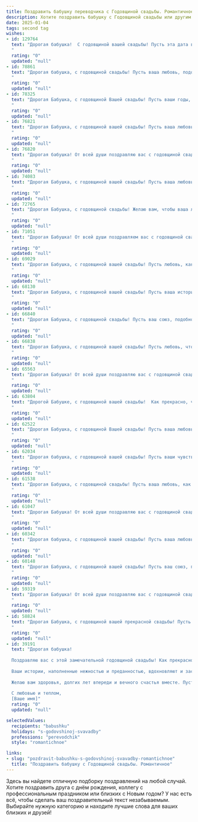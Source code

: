```yaml
---
title: Поздравить бабушку переводчика с Годовщиной свадьбы. Романтичное
description: Хотите поздравить бабушку с Годовщиной свадьбы или другим праздником? Наш ИИ создаст незабываемое поздравление, а вы обязательно выделитесь среди других.  
date: 2025-01-04
tags: second tag
wishes:
- id: 129764
  text: "Дорогая бабушка!  С годовщиной вашей свадьбы! Пусть эта дата вновь напомнит о вашей прекрасной, многолетней любви, о том нежном чувстве, которое согревает вас сквозь годы, словно тёплый летний вечер.  Ваш союз – вдохновение для нас всех, живой пример верности и нежности.  Пусть ваша любовь, подобно прекрасному переводу, всегда будет понятна и близка вашим сердцам, наполняя их счастьем и радостью ещё долгие-долгие годы.
  "
  rating: "0"
  updated: "null"
- id: 78861
  text: "Дорогая бабушка, с годовщиной свадьбы! Пусть ваша любовь, подобно прекрасному переводу, всегда будет точной, гармоничной и полной глубокого смысла. Желаю вам бесконечного счастья, нежности и прекрасных моментов, которые навсегда останутся в памяти, как самые лучшие переводы вашей совместной жизни!
  "
  rating: "0"
  updated: "null"
- id: 78325
  text: "Дорогая Бабушка, с годовщиной Вашей свадьбы! Пусть ваши годы, прожитые вместе, остаются такими же яркими и полными любви, как и в день, когда вы сказали \"да\". Пусть ваши переводы с языка любви на язык жизни продолжаются долгие-долгие годы, наполняя ваши дни счастьем и радостью!
  "
  rating: "0"
  updated: "null"
- id: 76821
  text: "Дорогая Бабушка, с годовщиной вашей свадьбы! Пусть ваша любовь, как прекрасный перевод, сквозь годы звучит все так же ярко и трогательно, наполняя сердца теплом и нежностью.
  "
  rating: "0"
  updated: "null"
- id: 76820
  text: "Дорогая бабушка! От всей души поздравляю вас с годовщиной свадьбы!  Пусть ваша любовь, словно прекрасный переводчик, переводит годы в счастливые мгновения,  а каждое слово вашей любви звучит как песня,  исполненная нежности и заботы. Желаю вам долгих лет совместной жизни, наполненных счастьем и гармонией!
  "
  rating: "0"
  updated: "null"
- id: 74083
  text: "Дорогая Бабушка, с годовщиной вашей свадьбы! Пусть ваша любовь, как и ваш талант переводчика, всегда будет  яркой, многогранной и  прекрасно звучащей на языке вашей души!
  "
  rating: "0"
  updated: "null"
- id: 72765
  text: "Дорогая Бабушка, с годовщиной свадьбы! Желаю вам, чтобы ваша любовь, как прекрасный переводчик, всегда находила слова для самых нежных чувств, чтобы ваши дни были наполнены счастьем и пониманием. Пусть ваша семейная история пишется только на языке любви!
  "
  rating: "0"
  updated: "null"
- id: 71051
  text: "Дорогая Бабушка! От всей души поздравляем вас с годовщиной свадьбы! Пусть ваш переводческий талант и дальше помогает вам создавать мосты понимания между людьми, а любовь, как верный переводчик,  делает ваши годы вместе гармоничными и счастливыми!
  "
  rating: "0"
  updated: "null"
- id: 69029
  text: "Дорогая Бабушка, с годовщиной вашей свадьбы! Пусть любовь, как верный переводчик, всегда поможет вам понимать друг друга, а счастье, как незабываемый роман, будет переполнять ваши дни! 🎉❤️
  "
  rating: "0"
  updated: "null"
- id: 68130
  text: "Дорогая Бабушка, с годовщиной вашей свадьбы! Пусть ваша история любви, как прекрасный перевод с одного языка на другой,  всегда останется такой же  волнующей и вдохновляющей,  полной  нежности и  взаимопонимания.
  "
  rating: "0"
  updated: "null"
- id: 66840
  text: "Дорогая Бабушка, с годовщиной свадьбы! Пусть ваш союз, подобно прекрасному переводу, всегда будет гармоничным, точным и наполненным любовью, которую вы так умело переводите с языка сердца на язык жизни!
  "
  rating: "0"
  updated: "null"
- id: 66838
  text: "Дорогая Бабушка, с годовщиной вашей свадьбы! Пусть любовь, что объединила вас, станет неиссякаемым источником радости и вдохновения, как родник, питающий жизнь. Пусть ваш жизненный путь, словно перевод между языками душ, будет полон гармонии и взаимопонимания.
  "
  rating: "0"
  updated: "null"
- id: 65563
  text: "Дорогая Бабушка! От всей души поздравляю вас с годовщиной свадьбы! Пусть ваша любовь, подобно прекрасному и точному переводу, будет вечной и гармоничной, всегда согревая ваши сердца.
  "
  rating: "0"
  updated: "null"
- id: 63804
  text: "Дорогой Бабушке, с годовщиной вашей свадьбы!  Как прекрасно, что ваша любовь, как и ваши переводы, всегда была точна и полна смысла, согревая сердца вот уже столько лет. Будьте счастливы и здоровы!
  "
  rating: "0"
  updated: "null"
- id: 62522
  text: "Дорогая Бабушка, с годовщиной Вашей свадьбы! Пусть ваша любовь, как прекрасный перевод с языка чувств на язык жизни, будет вечной и наполненной счастьем, как в день вашей свадьбы!
  "
  rating: "0"
  updated: "null"
- id: 62034
  text: "Дорогая бабушка, с годовщиной вашей свадьбы! Пусть ваши чувства, как прекрасный переводчик, всегда будут понятны и гармоничны, а любовь - вечным, неиссякаемым источником радости и тепла!
  "
  rating: "0"
  updated: "null"
- id: 61538
  text: "Дорогая Бабушка, с годовщиной свадьбы! Пусть ваша любовь, как прекрасный переводчик, всегда находит общий язык с годами, преображая каждое мгновение в неповторимый шедевр.
  "
  rating: "0"
  updated: "null"
- id: 61047
  text: "Дорогая Бабушка! От всей души поздравляю вас с годовщиной свадьбы! Пусть ваш союз, подобно прекрасному переводу, всегда остаётся гармоничным, красивым и полным любви, как в тот день, когда вы произнесли \"да\" друг другу.
  "
  rating: "0"
  updated: "null"
- id: 60342
  text: "Дорогая бабушка, с годовщиной вашей свадьбы! Пусть ваша любовь, как прекрасный переводчик,  передаёт  теплоту чувств  через годы, делая каждый день  ещё  ярче и  волшебнее!
  "
  rating: "0"
  updated: "null"
- id: 60148
  text: "Дорогая Бабушка, с годовщиной вашей свадьбы! Пусть ваш союз, подобно прекрасному переводу стихов с одного языка на другой, звучит всегда гармонично и волнующе. Пусть ваша любовь, как верность оригинальному тексту, остаётся неизменной, а жизнь всегда будет наполнена красотой и пониманием.
  "
  rating: "0"
  updated: "null"
- id: 59319
  text: "Дорогая Бабушка! От всей души поздравляю вас с годовщиной свадьбы! Пусть ваша любовь, как ваш талант переводчика, умело объединяет языки ваших сердец, создавая неповторимую гармонию и счастье. Желаю вам бесконечной любви, крепкого здоровья и долгих лет жизни, наполненных радостью и нежностью!
  "
  rating: "0"
  updated: "null"
- id: 58824
  text: "Дорогая Бабушка, с годовщиной вашей прекрасной свадьбы! Пусть ваша любовь, как прекрасный переводчик, с годами только крепнет и наполняет вас счастьем и гармонией. Желаю вам бесконечной нежности, взаимного понимания и долгой, яркой жизни, сотканной из любви и радости!
  "
  rating: "0"
  updated: "null"
- id: 39191
  text: "Дорогая бабушка!
  
  Поздравляю вас с этой замечательной годовщиной свадьбы! Как прекрасно видеть, как ваша любовь, словно мелодия, звучит в унисон всего за долгие годы. Вы — живое доказательство того, что настоящая любовь способна преодолевать любые расстояния и преграды, как искусный переводчик, который всегда находит общий язык между сердцами.
  
  Ваши истории, наполненные нежностью и преданностью, вдохновляют и заставляют верить в чудо! Пусть каждый новый день будет для вас как поэма, написанная буквами счастья, а ваша совместная жизнь продолжает сверкать как яркая звезда, освещая путь всем, кто вас окружает.
  
  Желаю вам здоровья, долгих лет впереди и вечного счастья вместе. Пусть ваша любовь будет такой же крепкой и красивой, как в день вашей свадьбы.
  
  С любовью и теплом,
  [Ваше имя]"
  rating: "0"
  updated: "null"

selectedValues:
  recipients: "babushku"
  holidays: "s-godovshinoj-svavadby"
  professions: "perevodchik"
  style: "romantichnoe"

links:
- slug: "pozdravit-babushku-s-godovshinoj-svavadby-romantichnoe"
  title: "Поздравить бабушку с Годовщиной свадьбы. Романтичное"
---
```


Здесь вы найдете отличную подборку поздравлений на любой случай.
Хотите поздравить друга с днём рождения, коллегу с профессиональным праздником или близких с Новым годом? У нас есть всё, чтобы сделать ваш поздравительный текст незабываемым. Выбирайте нужную категорию и находите лучшие слова для ваших близких и друзей!
